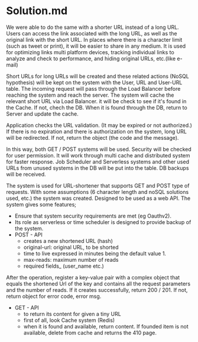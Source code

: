 # Solution.md

We were able to do the same with a shorter URL instead of a long URL. Users can access the link associated with the long URL, as well as the original link with the short URL. In places where there is a character limit (such as tweet or print), it will be easier to share in any medium. It is used for optimizing links multi platform devices, tracking individual links to analyze and check to performance, and hiding original URLs, etc.(like e-mail)

Short URLs for long URLs will be created and these related actions (NoSQL hypothesis) will be kept on the system with the User, URL and User-URL table. The incoming request will pass through the Load Balancer before reaching the system and reach the server. The system will cache the relevant short URL via Load Balancer. it will be check to see if it's found in the Cache. If not, chech the DB. When it is found through the DB, return to Server and update the cache.

Application checks the URL validation. (It may be expired or not authorized.) If there is no expiration and there is authorization on the system, long URL will be redirected. If not, return the object (the code and the message).

In this way, both GET / POST systems will be used. Security will be checked for user permission. It will work through multi cache and distributed system for faster response. Job Scheduler and Serverless systems and other used URLs from unused systems in the DB will be put into the table. DB backups will be received.


The system is used for URL-shortener that supports GET and POST type of requests. With some assumptions (6 character length and noSQL solutions used, etc.) the system was created. Designed to be used as a web API. The system gives some features;
* Ensure that system security requirements are met (eg Oauthv2).
* Its role as serverless or time scheduler is designed to provide backup of the system.
* POST - API
  * creates a new shortened URL (hash)
  * original-url: original URL, to be shorted
  * time to live expressed in minutes being the default value 1.
  * max-reads: maximum number of reads  
  * required fields_ (user_name etc.)

After the operation, register a key-value pair with a complex object that equals the shortened Url of the key and contains all the request parameters and the number of reads.
If it creates successfully, return 200 / 201. If not, return object for error code, error msg.

* GET - API
  * to return its content for given a tiny URL
  * first of all, look Cache system (Redis)
  * when it is found and available, return content. If founded item is not available, delete from cache and returns the 410 page.

